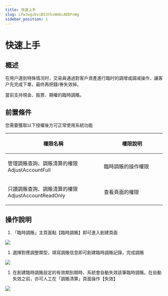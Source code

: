 ```yaml
---
title: 快速上手
slug: LFwJwgzbviB53YksWmbcADDFnWg
sidebar_position: 1
---
```



# 快速上手

## 概述

在用户遇到特殊情况时，交易員通過對客戶資產進行臨时的調增或調减操作，讓客户先完成下單，最终再把錢/券失效掉。

當前支持現金、股票、期權的臨時調賬。

## 前置條件

您需要獲取以下授權後方可正常使用系統功能

<table header_row="1">
<colgroup>
<col width="437"/>
<col width="393"/>
</colgroup>
<thead>
<tr><th><p>權限名稱</p></th><th><p>權限說明</p></th></tr>
</thead>
<tbody>
<tr><td><p>管理調賬查詢、調賬清算的權限<br/>AdjustAccountFull</p></td><td><p>臨時調賬的操作權限</p></td></tr>
<tr><td><p>只讀調賬查詢、調賬清算的權限<br/>AdjustAccountReadOnly</p></td><td><p>查看頁面的權限</p></td></tr>
</tbody>
</table>

## 操作說明

1. 「臨時調賬」主頁面點【臨時調賬】即可進入創建頁面

<img src="/assets/Us7hbzneKognr0xyeO2cWNAlnPh.png" src-width="3746" src-height="1874" align="center"/>

1. 選擇對應調整類型，填寫調賬信息即可創建臨時調賬記錄，完成調賬

<img src="/assets/R6npbqxStoHWsYxTAEoclcJXnSe.png" src-width="3314" src-height="1928" align="center"/>

1. 在創建臨時調賬設定的有效期到期時，系統會自動失效該筆臨時調賬。在自動失效之前，亦可人工在「調賬清算」頁面操作【失效】

<img src="/assets/VbFkbxOlnoLF3JxKnivcSNQinDc.png" src-width="3818" src-height="1960" align="center"/>

